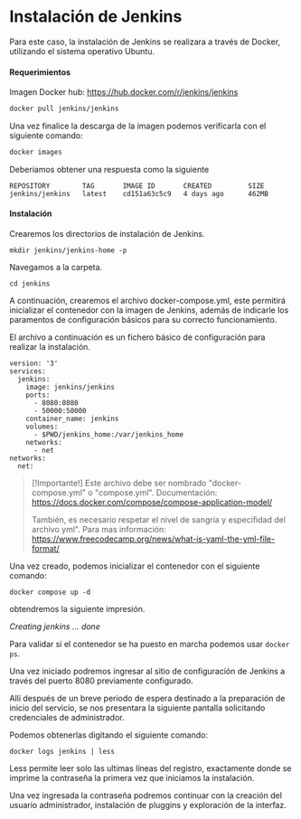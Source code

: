 # Instalación de Jenkins

Para este caso, la instalación de Jenkins se realizara a través de Docker, utilizando el sistema operativo Ubuntu.

#### Requerimientos

Imagen Docker hub: https://hub.docker.com/r/jenkins/jenkins

```bash
docker pull jenkins/jenkins
```

Una vez finalice la descarga de la imagen podemos verificarla con el siguiente comando:

```bash
docker images
```

Deberíamos obtener una respuesta como la siguiente

```
REPOSITORY        TAG       IMAGE ID       CREATED         SIZE
jenkins/jenkins   latest    cd151a63c5c9   4 days ago      462MB
```

#### Instalación

Crearemos los directorios de instalación de Jenkins.

```
mkdir jenkins/jenkins-home -p
```

Navegamos a la carpeta.

```
cd jenkins
```

A continuación, crearemos el archivo docker-compose.yml, este permitirá inicializar el contenedor con la imagen de Jenkins, además de indicarle los paramentos de configuración básicos para su correcto funcionamiento.

El archivo a continuación es un fichero básico de configuración para realizar la instalación.

```
version: '3'
services:
  jenkins:
    image: jenkins/jenkins
    ports:
      - 8080:8080
      - 50000:50000
    container_name: jenkins
    volumes:
      - $PWD/jenkins_home:/var/jenkins_home
    networks:
      - net
networks:
  net:
```

> [!Importante!]
>  Este archivo debe ser nombrado "docker-compose.yml" o "compose.yml".
>  Documentación: https://docs.docker.com/compose/compose-application-model/
>  
> También, es necesario respetar el nivel de sangría y especifidad del archivo yml".
> Para mas información: https://www.freecodecamp.org/news/what-is-yaml-the-yml-file-format/

Una vez creado, podemos inicializar el contenedor con el siguiente comando:

```
docker compose up -d
```

 obtendremos la siguiente impresión.

*Creating jenkins … done*

Para validar si el contenedor se ha puesto en marcha podemos usar `docker ps`.

Una vez iniciado podremos ingresar al sitio de configuración de Jenkins a través del puerto 8080 previamente configurado.

Allí después de un breve periodo de espera destinado a la preparación de inicio del servicio, se nos presentara la siguiente pantalla solicitando credenciales de administrador.

Podemos obtenerlas digitando el siguiente comando:

```
docker logs jenkins | less
```

Less permite leer solo las ultimas líneas del registro, exactamente donde se imprime la contraseña la primera vez que iniciamos la instalación.

Una vez ingresada la contraseña podremos continuar con la creación del usuario administrador, instalación de pluggins y exploración de la interfaz.

